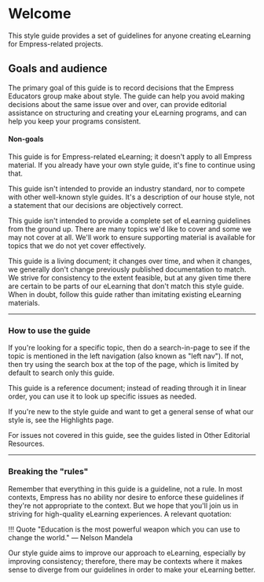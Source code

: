 # Welcome 

This style guide provides a set of guidelines for anyone creating eLearning for Empress-related projects.

## Goals and audience

The primary goal of this guide is to record decisions that the Empress Educators group make about style. The guide can help you avoid making decisions about the same issue over and over, can provide editorial assistance on structuring and creating your eLearning programs, and can help you keep your programs consistent.

#### **Non-goals**

This guide is for Empress-related eLearning; it doesn't apply to all Empress material. If you already have your own style guide, it's fine to continue using that.

This guide isn't intended to provide an industry standard, nor to compete with other well-known style guides. It's a description of our house style, not a statement that our decisions are objectively correct.

This guide isn't intended to provide a complete set of eLearning guidelines from the ground up. There are many topics we'd like to cover and some we may not cover at all. We'll work to ensure supporting material is available for topics that we do not yet cover effectively.

This guide is a living document; it changes over time, and when it changes, we generally don't change previously published documentation to match. We strive for consistency to the extent feasible, but at any given time there are certain to be parts of our eLearning that don't match this style guide. When in doubt, follow this guide rather than imitating existing eLearning materials.

___

### **How to use the guide**

If you're looking for a specific topic, then do a search-in-page to see if the topic is mentioned in the left navigation (also known as "left nav"). If not, then try using the search box at the top of the page, which is limited by default to search only this guide.

This guide is a reference document; instead of reading through it in linear order, you can use it to look up specific issues as needed.

If you're new to the style guide and want to get a general sense of what our style is, see the Highlights page.

For issues not covered in this guide, see the guides listed in Other Editorial Resources.

___

### **Breaking the "rules"**

Remember that everything in this guide is a guideline, not a rule. In most contexts, Empress has no ability nor desire to enforce these guidelines if they're not appropriate to the context. But we hope that you'll join us in striving for high-quality eLearning experiences. A relevant quotation:

!!! Quote
    "Education is the most powerful weapon which you can use to change the world."
    — Nelson Mandela

Our style guide aims to improve our approach to eLearning, especially by improving consistency; therefore, there may be contexts where it makes sense to diverge from our guidelines in order to make your eLearning better.
